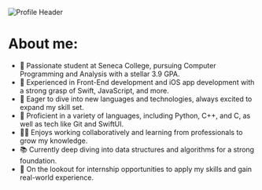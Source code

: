 ![Profile Header](https://i.ibb.co/XJXVVyH/Green-and-White-Modern-Web-Developer-Resume.png)

<h1> About me: </h1>
<ul>
  <li>🚀 Passionate student at Seneca College, pursuing Computer Programming and Analysis with a stellar 3.9 GPA.</li>
  <li>📱 Experienced in Front-End development and iOS app development with a strong grasp of Swift, JavaScript, and more.</li>
  <li>🌟 Eager to dive into new languages and technologies, always excited to expand my skill set.</li>
  <li>🤖 Proficient in a variety of languages, including Python, C++, and C, as well as tech like Git and SwiftUI.</li>
  <li>👨‍💻 Enjoys working collaboratively and learning from professionals to grow my knowledge.</li>
  <li>📚 Currently deep diving into data structures and algorithms for a strong foundation.</li>
  <li>💼 On the lookout for internship opportunities to apply my skills and gain real-world experience.</li>
</ul>

<!--
**glauuucoma/glauuucoma** is a ✨ _special_ ✨ repository because its `README.md` (this file) appears on your GitHub profile.


Here are some ideas to get you started:

- 🔭 I’m currently working on ...
- 🌱 I’m currently learning ...
- 👯 I’m looking to collaborate on ...
- 🤔 I’m looking for help with ...
- 💬 Ask me about ...
- 📫 How to reach me: ...
- 😄 Pronouns: ...
- ⚡ Fun fact: ...
-->
